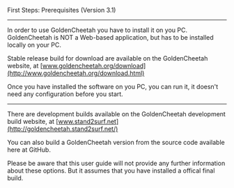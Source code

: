 First Steps: Prerequisites (Version 3.1)
***
In order to use GoldenCheetah you have to install it on you PC. GoldenCheetah is NOT a Web-based application, but has to be installed locally on your PC.

Stable release build for download are available on the GoldenCheetah website, at [www.goldencheetah.org/download](http://www.goldencheetah.org/download.html)

Once you have installed the software on you PC, you can run it, it doesn't need any configuration before you start.

***
There are development builds available on the GoldenCheetah development build website, at [www.stand2surf.net](http://goldencheetah.stand2surf.net/) 

You can also build a GoldenCheetah version from the source code available here at GitHub. 

Please be aware that this user guide will not provide any further information about these options. But it assumes that you have installed a offical final build.
